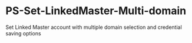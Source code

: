 # PS-Set-LinkedMaster-Multi-domain
Set Linked Master account with multiple domain selection and credential saving options

